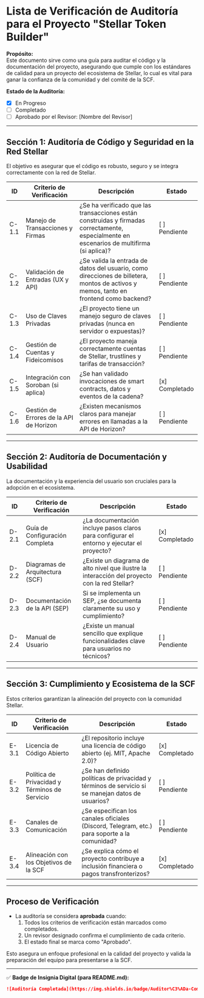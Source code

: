 # Lista de Verificación de Auditoría para el Proyecto "Stellar Token Builder"

**Propósito:**  
Este documento sirve como una guía para auditar el código y la documentación del proyecto, asegurando que cumple con los estándares de calidad para un proyecto del ecosistema de Stellar, lo cual es vital para ganar la confianza de la comunidad y del comité de la SCF.  

**Estado de la Auditoría:**  
- [x] En Progreso  
- [ ] Completado  
- [ ] Aprobado por el Revisor: [Nombre del Revisor]  

---

## Sección 1: Auditoría de Código y Seguridad en la Red Stellar  
El objetivo es asegurar que el código es robusto, seguro y se integra correctamente con la red de Stellar.

| ID    | Criterio de Verificación                              | Descripción                                                                                                                                 | Estado     |
|-------|---------------------------------------------------------|---------------------------------------------------------------------------------------------------------------------------------------------|------------|
| C-1.1 | Manejo de Transacciones y Firmas                      | ¿Se ha verificado que las transacciones están construidas y firmadas correctamente, especialmente en escenarios de multifirma (si aplica)? | [ ] Pendiente |
| C-1.2 | Validación de Entradas (UX y API)                      | ¿Se valida la entrada de datos del usuario, como direcciones de billetera, montos de activos y memos, tanto en frontend como backend?       | [ ] Pendiente |
| C-1.3 | Uso de Claves Privadas                                 | ¿El proyecto tiene un manejo seguro de claves privadas (nunca en servidor o expuestas)?                                                | [ ] Pendiente |
| C-1.4 | Gestión de Cuentas y Fideicomisos                      | ¿El proyecto maneja correctamente cuentas de Stellar, trustlines y tarifas de transacción?                                                | [ ] Pendiente |
| C-1.5 | Integración con Soroban (si aplica)                    | ¿Se han validado invocaciones de smart contracts, datos y eventos de la cadena?                                                            | [x] Completado |
| C-1.6 | Gestión de Errores de la API de Horizon                | ¿Existen mecanismos claros para manejar errores en llamadas a la API de Horizon?                                                         | [ ] Pendiente |

---

## Sección 2: Auditoría de Documentación y Usabilidad  
La documentación y la experiencia del usuario son cruciales para la adopción en el ecosistema.

| ID    | Criterio de Verificación         | Descripción                                                                                      | Estado        |
|-------|-----------------------------------|--------------------------------------------------------------------------------------------------|----------------|
| D-2.1 | Guía de Configuración Completa   | ¿La documentación incluye pasos claros para configurar el entorno y ejecutar el proyecto?        | [x] Completado |
| D-2.2 | Diagramas de Arquitectura (SCF)   | ¿Existe un diagrama de alto nivel que ilustre la interacción del proyecto con la red Stellar?    | [ ] Pendiente  |
| D-2.3 | Documentación de la API (SEP)     | Si se implementa un SEP, ¿se documenta claramente su uso y cumplimiento?                         | [ ] Pendiente  |
| D-2.4 | Manual de Usuario                | ¿Existe un manual sencillo que explique funcionalidades clave para usuarios no técnicos?         | [ ] Pendiente  |

---

## Sección 3: Cumplimiento y Ecosistema de la SCF  
Estos criterios garantizan la alineación del proyecto con la comunidad Stellar.

| ID    | Criterio de Verificación                  | Descripción                                                                                   | Estado        |
|-------|--------------------------------------------|-----------------------------------------------------------------------------------------------|----------------|
| E-3.1 | Licencia de Código Abierto                | ¿El repositorio incluye una licencia de código abierto (ej. MIT, Apache 2.0)?              | [x] Completado |
| E-3.2 | Política de Privacidad y Términos de Servicio | ¿Se han definido políticas de privacidad y términos de servicio si se manejan datos de usuarios? | [ ] Pendiente  |
| E-3.3 | Canales de Comunicación                   | ¿Se especifican los canales oficiales (Discord, Telegram, etc.) para soporte a la comunidad?   | [ ] Pendiente  |
| E-3.4 | Alineación con los Objetivos de la SCF     | ¿Se explica cómo el proyecto contribuye a inclusión financiera o pagos transfronterizos?       | [x] Completado |

---

## Proceso de Verificación

- La auditoría se considera **aprobada** cuando:  
  1. Todos los criterios de verificación están marcados como completados.  
  2. Un revisor designado confirma el cumplimiento de cada criterio.  
  3. El estado final se marca como "Aprobado".  

Esto asegura un enfoque profesional en la calidad del proyecto y valida la preparación del equipo para presentarse a la SCF.

---

✅ **Badge de Insignia Digital (para README.md):**  

```md
![Auditoría Completada](https://img.shields.io/badge/Auditor%C3%ADa-Completada-brightgreen)
